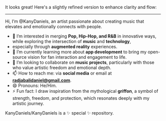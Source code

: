 It looks great! Here's a slightly refined version to enhance clarity and flow: 

--- 

Hi, I’m @KanyDaniels, an artist passionate about creating music that elevates and emotionally connects with people. 

- 👀 I’m interested in merging **Pop, Hip-Hop, and R&B** in innovative ways, while exploring the intersection of **music** and **technology**,
-  especially through **augmented reality** experiences.
- 🌱 I’m currently learning more about **app development** to bring my open-source vision for fan interaction and engagement to life.
- 💞️ I’m looking to collaborate on **music projects**, particularly with those who value artistic freedom and emotional depth.
- 📫 How to reach me: via **social media** or email at **radjabalidaniel@gmail.com**.
- 😄 Pronouns: He/Him.
- ⚡ Fun fact: I draw inspiration from the mythological **griffon**, a symbol of strength, freedom, and protection, which resonates deeply with my artistic journey. 

KanyDaniels/KanyDaniels is a ✨ special ✨ repository.
